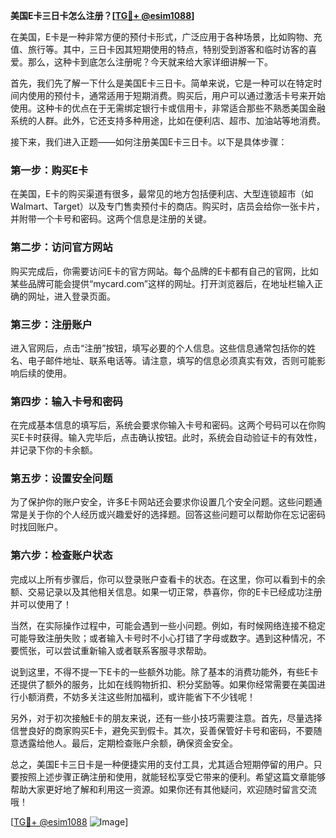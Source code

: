 **美国E卡三日卡怎么注册？[[TG💪+ @esim1088](https://t.me/s/esim1088)]**

在美国，E卡是一种非常方便的预付卡形式，广泛应用于各种场景，比如购物、充值、旅行等。其中，三日卡因其短期使用的特点，特别受到游客和临时访客的喜爱。那么，这种卡到底怎么注册呢？今天就来给大家详细讲解一下。

首先，我们先了解一下什么是美国E卡三日卡。简单来说，它是一种可以在特定时间内使用的预付卡，通常适用于短期消费。购买后，用户可以通过激活卡号来开始使用。这种卡的优点在于无需绑定银行卡或信用卡，非常适合那些不熟悉美国金融系统的人群。此外，它还支持多种用途，比如在便利店、超市、加油站等地消费。

接下来，我们进入正题——如何注册美国E卡三日卡。以下是具体步骤：

### 第一步：购买E卡

在美国，E卡的购买渠道有很多，最常见的地方包括便利店、大型连锁超市（如Walmart、Target）以及专门售卖预付卡的商店。购买时，店员会给你一张卡片，并附带一个卡号和密码。这两个信息是注册的关键。

### 第二步：访问官方网站

购买完成后，你需要访问E卡的官方网站。每个品牌的E卡都有自己的官网，比如某些品牌可能会提供“mycard.com”这样的网址。打开浏览器后，在地址栏输入正确的网址，进入登录页面。

### 第三步：注册账户

进入官网后，点击“注册”按钮，填写必要的个人信息。这些信息通常包括你的姓名、电子邮件地址、联系电话等。请注意，填写的信息必须真实有效，否则可能影响后续的使用。

### 第四步：输入卡号和密码

在完成基本信息的填写后，系统会要求你输入卡号和密码。这两个号码可以在你购买E卡时获得。输入完毕后，点击确认按钮。此时，系统会自动验证卡的有效性，并记录下你的卡余额。

### 第五步：设置安全问题

为了保护你的账户安全，许多E卡网站还会要求你设置几个安全问题。这些问题通常是关于你的个人经历或兴趣爱好的选择题。回答这些问题可以帮助你在忘记密码时找回账户。

### 第六步：检查账户状态

完成以上所有步骤后，你可以登录账户查看卡的状态。在这里，你可以看到卡的余额、交易记录以及其他相关信息。如果一切正常，恭喜你，你的E卡已经成功注册并可以使用了！

当然，在实际操作过程中，可能会遇到一些小问题。例如，有时候网络连接不稳定可能导致注册失败；或者输入卡号时不小心打错了字母或数字。遇到这种情况，不要慌张，可以尝试重新输入或者联系客服寻求帮助。

说到这里，不得不提一下E卡的一些额外功能。除了基本的消费功能外，有些E卡还提供了额外的服务，比如在线购物折扣、积分奖励等。如果你经常需要在美国进行小额消费，不妨多关注这些附加福利，或许能省下不少钱呢！

另外，对于初次接触E卡的朋友来说，还有一些小技巧需要注意。首先，尽量选择信誉良好的商家购买E卡，避免买到假卡。其次，妥善保管好卡号和密码，不要随意透露给他人。最后，定期检查账户余额，确保资金安全。

总之，美国E卡三日卡是一种便捷实用的支付工具，尤其适合短期停留的用户。只要按照上述步骤正确注册和使用，就能轻松享受它带来的便利。希望这篇文章能够帮助大家更好地了解和利用这一资源。如果你还有其他疑问，欢迎随时留言交流哦！

[[TG💪+ @esim1088](https://t.me/s/esim1088) ![Image](https://i.postimg.cc/4NQfJmqS/Snipaste-2025-05-13-00-14-12.png)]